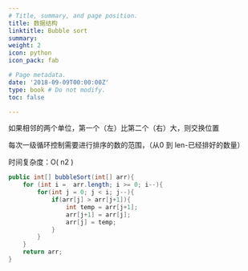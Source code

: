 ```yaml
---
# Title, summary, and page position.
title: 数据结构
linktitle: Bubble sort
summary:
weight: 2
icon: python
icon_pack: fab

# Page metadata.
date: '2018-09-09T00:00:00Z'
type: book # Do not modify.
toc: false

---
```


如果相邻的两个单位，第一个（左）比第二个（右）大，则交换位置

每次一级循环控制需要进行排序的数的范围，（从0 到 len-已经排好的数量）

时间复杂度：O( n2 )

```java
public int[] bubbleSort(int[] arr){
	for (int i =  arr.length; i >= 0; i--){
		for(int j = 0; j < i; j--){
			if(arr[j] > arr[j+1]){
				int temp = arr[j+1];
				arr[j+1] = arr[j];
				arr[j] = temp;
 			}
		}
	}
	return arr;
}

```